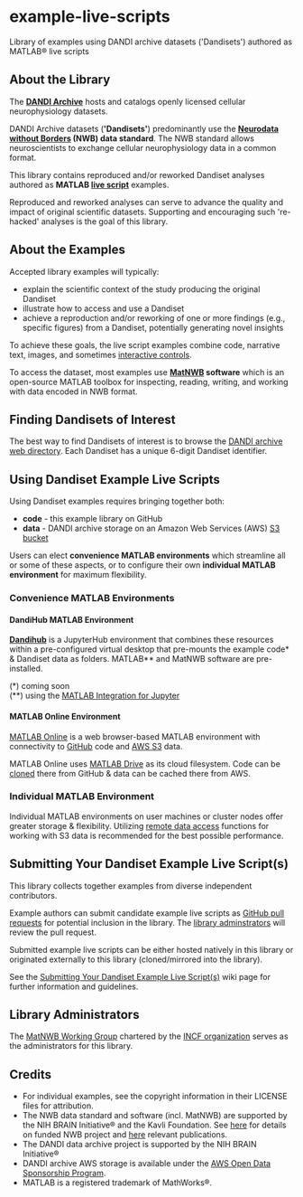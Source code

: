 # example-live-scripts
Library of examples using DANDI archive datasets ('Dandisets') authored as MATLAB® live scripts

## About the Library
The **[DANDI Archive](https://dandiarchive.org/)** hosts and catalogs openly licensed cellular neurophysiology datasets. 

DANDI Archive datasets (**'Dandisets'**) predominantly use the **[Neurodata without Borders](https://www.nwb.org/) (NWB) data standard**. The NWB standard allows neuroscientists to exchange cellular neurophysiology data in a common format.

This library contains reproduced and/or reworked Dandiset analyses authored as **MATLAB [live script](https://www.mathworks.com/help/matlab/matlab_prog/what-is-a-live-script-or-function.html)** examples. 

Reproduced and reworked analyses can serve to advance the quality and impact of original scientific datasets. Supporting and encouraging such 're-hacked' analyses is the goal of this library. 

## About the Examples
Accepted library examples will typically: 
* explain the scientific context of the study producing the original Dandiset
* illustrate how to access and use a Dandiset
* achieve a reproduction and/or reworking of one or more findings (e.g., specific figures) from a Dandiset, potentially generating novel insights

To achieve these goals, the live script examples combine code, narrative text, images, and sometimes [interactive controls](https://www.mathworks.com/help/matlab/matlab_prog/add-interactive-controls-to-a-live-script.html).

To access the dataset, most examples use **[MatNWB](https://www.mathworks.com/matlabcentral/fileexchange/67741-neurodatawithoutborders-matnwb) software** which is an open-source MATLAB toolbox for inspecting, reading, writing, and working with data encoded in NWB format. 

## Finding Dandisets of Interest
The best way to find Dandisets of interest is to browse the [DANDI archive web directory](https://dandiarchive.org/dandiset). Each Dandiset has a unique 6-digit Dandiset identifier.

## Using Dandiset Example Live Scripts
Using Dandiset examples requires bringing together both:
* **code** - this example library on GitHub
* **data** - DANDI archive storage on an Amazon Web Services (AWS) [S3 bucket](https://docs.aws.amazon.com/AmazonS3/latest/userguide/UsingBucket.html)

Users can elect **convenience MATLAB environments** which streamline all or some of these aspects, or to configure their own **individual MATLAB environment** for maximum flexibility. 

### Convenience MATLAB Environments
#### DandiHub MATLAB Environment
**[Dandihub](https://hub.dandiarchive.org/hub)** is a JupyterHub environment that combines these resources within a pre-configured virtual desktop that pre-mounts the example code\* & Dandiset data as folders. MATLAB\*\* and MatNWB software are pre-installed. 

(\*) coming soon <br/>
(\*\*) using the [MATLAB Integration for Jupyter](https://www.mathworks.com/products/reference-architectures/jupyter.html)

#### MATLAB Online Environment
[MATLAB Online](https://www.mathworks.com/products/matlab-online.html) is a web browser-based MATLAB environment with connectivity to [GitHub](https://www.mathworks.com/products/matlab-online/data-access.html#github) code and [AWS S3](https://www.mathworks.com/products/matlab-online/data-access.html#aws) data. 

MATLAB Online uses [MATLAB Drive](https://www.mathworks.com/products/matlab-online/data-access.html#matlab-drive) as its cloud filesystem. Code can be [cloned](https://www.mathworks.com/help/matlab/matlab_prog/use-git-in-matlab.html) there from GitHub & data can be cached there from AWS.

### Individual MATLAB Environment
Individual MATLAB environments on user machines or cluster nodes offer greater storage & flexibility. Utilizing [remote data access](https://www.mathworks.com/help/matlab/import_export/work-with-remote-data.html) functions for working with S3 data is recommended for the best possible performance. 

## Submitting Your Dandiset Example Live Script(s)
This library collects together examples from diverse independent contributors. 

Example authors can submit candidate example live scripts as [GitHub pull requests](https://docs.github.com/en/pull-requests/collaborating-with-pull-requests/proposing-changes-to-your-work-with-pull-requests/about-pull-requests) for potential inclusion in the library. The [library adminstrators](#library-administrators) will review the pull request. 

Submitted example live scripts can be either hosted natively in this library or originated externally to this library (cloned/mirrored into the library). 

See the [Submitting Your Dandiset Example Live Script(s)](https://github.com/INCF/example-live-scripts/wiki/Submitting-Your-Dandiset-Example-Live-Script(s)) wiki page for further information and guidelines. 

## Library Administrators 
The [MatNWB Working Group](https://www.incf.org/sig/incf-working-group-nwb) chartered by the [INCF organization](https://www.incf.org/) serves as the administrators for this library. 

## Credits
* For individual examples, see the copyright information in their LICENSE files for attribution. 
* The NWB data standard and software (incl. MatNWB) are supported by the NIH BRAIN Initiative® and the Kavli Foundation. See [here](https://www.nwb.org/projects/) for details on funded NWB project and [here](https://www.nwb.org/publications/) relevant publications. 
* The DANDI data archive project is supported by the NIH BRAIN Initiative® 
* DANDI archive AWS storage is available under the [AWS Open Data Sponsorship Program](https://aws.amazon.com/opendata/open-data-sponsorship-program/). 
* MATLAB is a registered trademark of MathWorks®.
